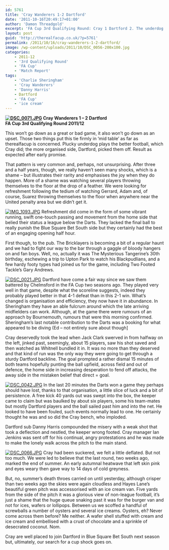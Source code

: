 ```yaml
---
id: 5761
title: 'Cray Wanderers 1-2 Dartford'
date: '2011-10-16T20:49:17+01:00'
author: 'Damon Threadgold'
excerpt: 'FA Cup 3rd Qualifying Round: Cray 1 Dartford 2. The underdog put back in the kennel but gave a good account of themselves. Ice cream sellers the winners.'
layout: post
guid: 'http://therealfacup.co.uk/?p=5761'
permalink: /2011/10/16/cray-wanderers-1-2-dartford/
image: /wp-content/uploads/2011/10/DSC_0056-200x100.jpg
categories:
    - 2011-12
    - '3rd Qualifying Round'
    - 'FA Cup'
    - 'Match Report'
tags:
    - 'Charlie Sheringham'
    - 'Cray Wanderers'
    - 'Danny Harris'
    - Dartford
    - 'FA Cup'
    - 'ice cream'
---
```


**[![DSC_0071.JPG](http://lh4.ggpht.com/-bblk8I4xdsU/TpsMRlG-UXI/AAAAAAAAA5g/TEw6CwDFV-g/h320/DSC_0071.JPG)](http://lh4.ggpht.com/-bblk8I4xdsU/TpsMRlG-UXI/AAAAAAAAA5g/TEw6CwDFV-g/w800/DSC_0071.JPG) Cray Wanderers 1 – 2 Dartford**  
 **FA Cup 3rd Qualifying Round 2011/12**

This won’t go down as a great or bad game, it also won’t go down as an upset. Those two things put this tie firmly in ‘mid table’ as far as therealfacup is concerned. Plucky underdog plays the better football, which Cray did; the more organised side, Dartford, picked them off. Result as expected after early promise.

That pattern is very common and, perhaps, not unsurprising. After three and a half years, though, we really haven’t seen many shocks, which is a shame – but illustrates their rarity and emphasises the joy when they do happen. More of a shame was watching several players throwing themselves to the floor at the drop of a feather. We were looking for refreshment following the tedium of watching Gerrard, Adam and, of course, Suarez throwing themselves to the floor when anywhere near the United penalty area but we didn’t get it.

[![IMG_1093.JPG](http://lh6.ggpht.com/-yN2sRYwLtJI/TprBxqnl08I/AAAAAAAAAz0/Nclh0ClHHLU/h320/IMG_1093.JPG)](http://lh6.ggpht.com/-yN2sRYwLtJI/TprBxqnl08I/AAAAAAAAAz0/Nclh0ClHHLU/w800/IMG_1093.JPG) Refreshment did come in the form of some vibrant running, swift one-touch passing and movement from the home side that belied their status a league below the Darts. They lacked the final ball to really punish the Blue Square Bet South side but they certainly had the best of an engaging opening half hour.

First though, to the pub. The Bricklayers is becoming a bit of a regular haunt and we had to fight our way to the bar through a gaggle of bloody hangers on and fan boys. Well, no, actually it was The Mysterious Tangerine’s 30th birthday, eschewing a trip to Upton Park to watch his Blackpudlians, and a few hardy footy types had joined us for the game, including Two Footed Tackle’s Gary Andrews.

[![DSC_0021.JPG](http://lh3.ggpht.com/-XvZrLzu5b4E/TpsLwH97-ZI/AAAAAAAAA1k/BxL6p7-bmhI/h320/DSC_0021.JPG)](http://lh3.ggpht.com/-XvZrLzu5b4E/TpsLwH97-ZI/AAAAAAAAA1k/BxL6p7-bmhI/w800/DSC_0021.JPG) Dartford have come a fair way since we saw them battered by Chelmsford in the FA Cup two seasons ago. They played very well in that game, despite what the scoreline suggests, indeed they probably played better in that 4-1 defeat than in this 2-1 win. What’s changed is organisation and efficiency, they now have it in abundance. In Sheringham they have an able fulcrum around which the late arriving midfielders can work. Although, at the game there were rumours of an approach by Bournemouth, rumours that were this morning confirmed. Sheringham’s last notable contribution to the Darts was a booking for what appeared to be diving (Ed – not entirely sure about though\]

Cray deservedly took the lead when Jack Clark swerved in from halfway on the left, jinked past, seemingly, about 15 players, saw his shot saved and then watched as Whitnell bundled it in. It was no more than they deserved and that kind of run was the only way they were going to get through a sturdy Dartford backline. The goal prompted a rather dismal 15 minutes of both teams hopefully punting the ball upfield, across field and out of defence, the home side in increasing desperation to fend off attacks, the away side in the mistaken belief that direct = goal.

[![DSC_0042.JPG](http://lh6.ggpht.com/-8M42XfJWPZU/TpsL9lUU89I/AAAAAAAAA3E/21kpc4rfPpk/h320/DSC_0042.JPG)](http://lh6.ggpht.com/-8M42XfJWPZU/TpsL9lUU89I/AAAAAAAAA3E/21kpc4rfPpk/w800/DSC_0042.JPG) In the last 20 minutes the Darts won a game they perhaps should have lost, thanks to that organisation, a little slice of luck and a bit of persistence. A free kick 40 yards out was swept into the box, the keeper came to claim but was baulked by about six players, some his team-mates but mostly Dartford players and the ball sailed past him and into the net. He looked to have been fouled, such events normally lead to one. He certainly thought he was and so did the Cray bench, who imploded.

Dartford sub Danny Harris compounded the misery with a weak shot that took a deflection and nestled, the keeper wrong footed. Cray manager Ian Jenkins was sent off for his continual, angry protestations and he was made to make the lonely walk across the pitch to the main stand.

[![DSC_0066.JPG](http://lh6.ggpht.com/-LlOkFBih094/TpsMPZBNoLI/AAAAAAAAA5Q/NtaVZR2ON70/h320/DSC_0066.JPG)](http://lh6.ggpht.com/-LlOkFBih094/TpsMPZBNoLI/AAAAAAAAA5Q/NtaVZR2ON70/w800/DSC_0066.JPG) Cray had been suckered, we felt a little deflated. But not too much. We were led to believe that the last round, two weeks ago, marked the end of summer. An early autumnal heatwave that left skin pink and eyes weary then gave way to 14 days of cold greyness.

But, no, summer’s death throes carried on until yesterday, although crisper than two weeks ago the skies were again cloudless and Hayes Lane’s beautiful green pitch was accessorised with an ice cream van. Five yards from the side of the pitch it was a glorious view of non-league football, it’s just a shame that the huge queue snaking past it was for the burger van and not for ices, wafers or lollipops. Between us we scoffed a handful of screwballs a number of oysters and several ice creams. Oysters, eh? Never come across them before? Me neither. A wafer shell stuffed with cream and ice cream and embellised with a crust of chocolate and a sprinkle of desecrated coconut. Nom.

Cray are well placed to join Dartford in Blue Square Bet South next season but, ultimately, our search for a cup shock goes on.